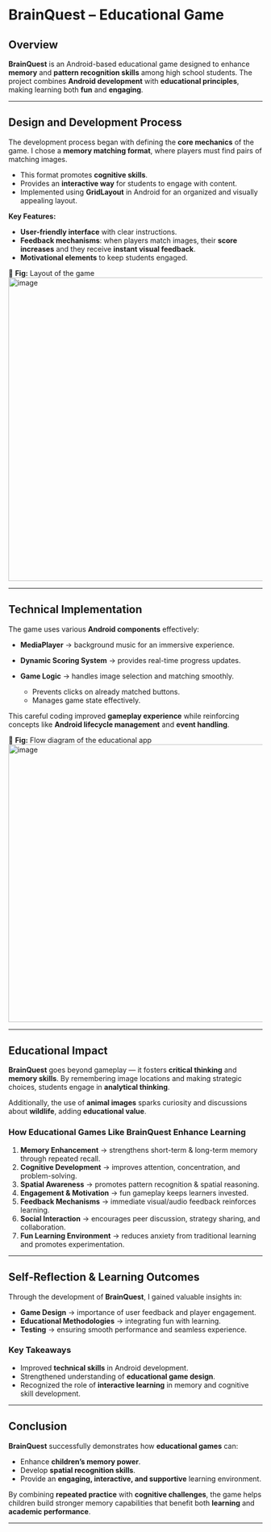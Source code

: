 # **BrainQuest – Educational Game**

## **Overview**

**BrainQuest** is an Android-based educational game designed to enhance **memory** and **pattern recognition skills** among high school students.
The project combines **Android development** with **educational principles**, making learning both **fun** and **engaging**.

---

## **Design and Development Process**

The development process began with defining the **core mechanics** of the game.
I chose a **memory matching format**, where players must find pairs of matching images.

* This format promotes **cognitive skills**.
* Provides an **interactive way** for students to engage with content.
* Implemented using **GridLayout** in Android for an organized and visually appealing layout.

**Key Features:**

* **User-friendly interface** with clear instructions.
* **Feedback mechanisms**: when players match images, their **score increases** and they receive **instant visual feedback**.
* **Motivational elements** to keep students engaged.

📌 **Fig:** Layout of the game
<img width="1295" height="602" alt="image" src="https://github.com/user-attachments/assets/f811ce63-27c5-4618-9e26-2dcd4d24e799" />


---

## **Technical Implementation**

The game uses various **Android components** effectively:

* **MediaPlayer** → background music for an immersive experience.
* **Dynamic Scoring System** → provides real-time progress updates.
* **Game Logic** → handles image selection and matching smoothly.

  * Prevents clicks on already matched buttons.
  * Manages game state effectively.

This careful coding improved **gameplay experience** while reinforcing concepts like **Android lifecycle management** and **event handling**.

📌 **Fig:** Flow diagram of the educational app
<img width="1095" height="551" alt="image" src="https://github.com/user-attachments/assets/3fbc706a-5246-4569-bd60-abb12383ee44" />

---

## **Educational Impact**

**BrainQuest** goes beyond gameplay — it fosters **critical thinking** and **memory skills**.
By remembering image locations and making strategic choices, students engage in **analytical thinking**.

Additionally, the use of **animal images** sparks curiosity and discussions about **wildlife**, adding **educational value**.

### **How Educational Games Like BrainQuest Enhance Learning**

1. **Memory Enhancement** → strengthens short-term & long-term memory through repeated recall.
2. **Cognitive Development** → improves attention, concentration, and problem-solving.
3. **Spatial Awareness** → promotes pattern recognition & spatial reasoning.
4. **Engagement & Motivation** → fun gameplay keeps learners invested.
5. **Feedback Mechanisms** → immediate visual/audio feedback reinforces learning.
6. **Social Interaction** → encourages peer discussion, strategy sharing, and collaboration.
7. **Fun Learning Environment** → reduces anxiety from traditional learning and promotes experimentation.

---

## **Self-Reflection & Learning Outcomes**

Through the development of **BrainQuest**, I gained valuable insights in:

* **Game Design** → importance of user feedback and player engagement.
* **Educational Methodologies** → integrating fun with learning.
* **Testing** → ensuring smooth performance and seamless experience.

### **Key Takeaways**

* Improved **technical skills** in Android development.
* Strengthened understanding of **educational game design**.
* Recognized the role of **interactive learning** in memory and cognitive skill development.

---

## **Conclusion**

**BrainQuest** successfully demonstrates how **educational games** can:

* Enhance **children’s memory power**.
* Develop **spatial recognition skills**.
* Provide an **engaging, interactive, and supportive** learning environment.

By combining **repeated practice** with **cognitive challenges**, the game helps children build stronger memory capabilities that benefit both **learning** and **academic performance**.

---

